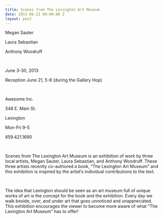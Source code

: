 ```yaml
---
title: Scenes from The Lexington Art Museum
date: 2013-06-21 00:00:00 Z
layout: post
---
```

 
<p>Megan Sauter</p>

<p>Laura Sebastian</p>
<p>Anthony Woodruff</p>
<p><br/></p>
<p>June 3-30, 2013</p>
<p>Reception June 21, 5-8 (during the Gallery Hop)</p>
<p><br/></p>
<p>Awesome Inc.</p>
<p>348 E. Main St.</p>
<p>Lexington</p>
<p>Mon-Fri 9-5</p>
<p>859.421.1690</p>
<p><br/></p>
<p>Scenes from The Lexington Art Museum is an exhibition of work by three local artists, Megan Sauter, Laura Sebastian, and Anthony Woodruff. These three artists recently co-authored a book, “The Lexington Art Museum” and this exhibition is inspired by the artist’s individual contributions to the text. </p>
<p><br/></p>
<p>The idea that Lexington should be seen as an art museum full of unique works of art is the concept for the book and the exhibition. Every day we walk beside, over, and under art that goes unnoticed and unappreciated. This exhibition encourages the viewer to become more aware of what “The Lexington Art Museum” has to offer!</p>
